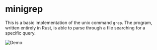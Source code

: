 # minigrep

This is a basic implementation of the unix command `grep`. The program, written entirely in Rust, is able to parse through a file searching for a specific query.

![Demo](minigrep.gif)

